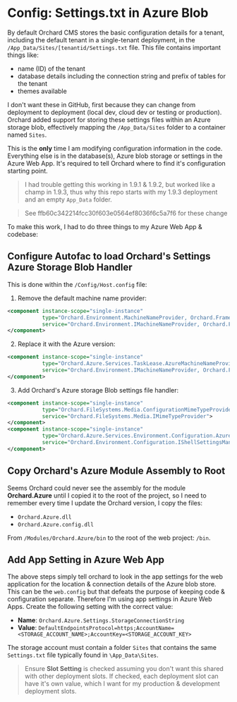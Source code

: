 # Config: Settings.txt in Azure Blob

By default Orchard CMS stores the basic configuration details for a tenant, including the default tenant in a single-tenant deployment, in the `/App_Data/Sites/[tenantid/Settings.txt` file. This file contains important things like:
- name (ID) of the tenant
- database details including the connection string and prefix of tables for the tenant
- themes available

I don't want these in GitHub, first because they can change from deployment to deployment (local dev, cloud dev or testing or production). Orchard added support for storing these settings files within an Azure storage blob, effectively mapping the `/App_Data/Sites` folder to a container named `Sites`.

This is the **only** time I am modifying configuration information in the code. Everything else is in the database(s), Azure blob storage or settings in the Azure Web App. It's required to tell Orchard where to find it's configuration starting point.

> I had trouble getting this working in 1.9.1 & 1.9.2, but worked like a champ in 1.9.3, thus why this repo starts with my 1.9.3 deployment and an empty `App_Data` folder.

> See ffb60c342214fcc30f603e0564ef8036f6c5a7f6 for these change

To make this work, I had to do three things to my Azure Web App & codebase:

## Configure Autofac to load Orchard's Settings Azure Storage Blob Handler

This is done within the `/Config/Host.config` file:

1. Remove the default machine name provider:

  ```xml
  <component instance-scope="single-instance" 
             type="Orchard.Environment.MachineNameProvider, Orchard.Framework" 
             service="Orchard.Environment.IMachineNameProvider, Orchard.Framework">
  </component>
  ```

2. Replace it with the Azure version:

  ```xml
  <component instance-scope="single-instance" 
             type="Orchard.Azure.Services.TaskLease.AzureMachineNameProvider, Orchard.Azure" 
             service="Orchard.Environment.IMachineNameProvider, Orchard.Framework">
  </component>
  ```

3. Add Orchard's Azure storage Blob settings file handler:

  ```xml
  <component instance-scope="single-instance" 
             type="Orchard.FileSystems.Media.ConfigurationMimeTypeProvider, Orchard.Framework" 
             service="Orchard.FileSystems.Media.IMimeTypeProvider">
  </component>
  <component instance-scope="single-instance" 
             type="Orchard.Azure.Services.Environment.Configuration.AzureBlobShellSettingsManager, Orchard.Azure" 
             service="Orchard.Environment.Configuration.IShellSettingsManager">
 </component>
  ```

## Copy Orchard's Azure Module Assembly to Root

Seems Orchard could never see the assembly for the module **Orchard.Azure** until I copied it to the root of the project, so I need to remember every time I update the Orchard version, I copy the files:

- `Orchard.Azure.dll`
- `Orchard.Azure.config.dll`

From `/Modules/Orchard.Azure/bin` to the root of the web project: `/bin`.


## Add App Setting in Azure Web App

The above steps simply tell orchard to look in the app settings for the web application for the location & connection details of the Azure blob store. This can be the `web.config` but that defeats the purpose of keeping code & configuration separate. Therefore I'm using app settings in Azure Web Apps. Create the following setting with the correct value:

- **Name**: `Orchard.Azure.Settings.StorageConnectionString`
- **Value**: `DefaultEndpointsProtocol=https;AccountName=<STORAGE_ACCOUNT_NAME>;AccountKey=<STORAGE_ACCOUNT_KEY>`

The storage account must contain a folder `Sites` that contains the same `Settings.txt` file typically found in `\App_Data\Sites`.

> Ensure **Slot Setting** is checked assuming you don't want this shared with other deployment slots. If checked, each deployment slot can have it's own value, which I want for my production & development deployment slots.